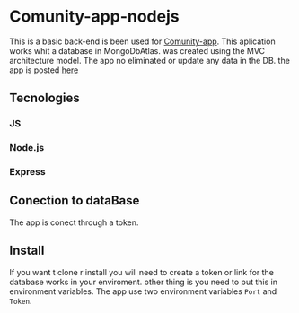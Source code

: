 # Comunity-app-nodejs

This is a basic back-end is been used for [Comunity-app](https://github.com/DarlingDelaRosa16/Comunity-News). This aplication works whit a database in MongoDbAtlas.
was created using the MVC architecture model. The app no eliminated or update any data in the DB. the app is posted [here](https://comunity-news.herokuapp.com/)

## Tecnologies

### JS
### Node.js
### Express

## Conection to dataBase
The app is conect through a token.

## Install
If you want t clone r install you will need to create a token or link for the database works in your enviroment.
other thing is you need to put this in environment variables. 
The app use two environment variables `Port` and `Token`.